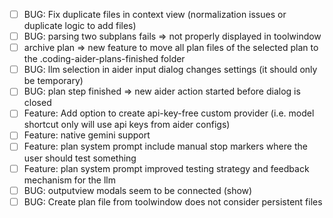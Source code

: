 - [ ] BUG: Fix duplicate files in context view (normalization issues or duplicate logic to add files)
- [ ] BUG: parsing two subplans fails => not properly displayed in toolwindow
- [ ] archive plan => new feature to move all plan files of the selected plan to the .coding-aider-plans-finished folder
- [ ] BUG: llm selection in aider input dialog changes settings (it should only be temporary)
- [ ] BUG: plan step finished => new aider action started before dialog is closed
- [ ] Feature: Add option to create api-key-free custom provider (i.e. model shortcut only will use api keys from aider configs)
- [ ] Feature: native gemini support
- [ ] Feature: plan system prompt include manual stop markers where the user should test something
- [ ] Feature: plan system prompt improved testing strategy and feedback mechanism for the llm
- [ ] BUG: outputview modals seem to be connected (show)
- [ ] BUG: Create plan file from toolwindow does not consider persistent files